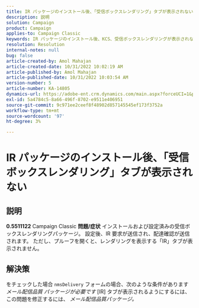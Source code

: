 ```yaml
---
title: IR パッケージのインストール後、「受信ボックスレンダリング」タブが表示されない
description: 説明
solution: Campaign
product: Campaign
applies-to: Campaign Classic
keywords: IR パッケージのインストール後、KCS、受信ボックスレンダリングが表示されない
resolution: Resolution
internal-notes: null
bug: false
article-created-by: Amol Mahajan
article-created-date: 10/31/2022 10:02:19 AM
article-published-by: Amol Mahajan
article-published-date: 10/31/2022 10:03:54 AM
version-number: 5
article-number: KA-14805
dynamics-url: https://adobe-ent.crm.dynamics.com/main.aspx?forceUCI=1&pagetype=entityrecord&etn=knowledgearticle&id=81ef1618-0359-ed11-9561-6045bd006079
exl-id: 5a4784c5-8a66-496f-8702-e9511e406951
source-git-commit: 9c971ee2ceef8f48902d857145545ef173f3752a
workflow-type: tm+mt
source-wordcount: '97'
ht-degree: 3%

---
```


# IR パッケージのインストール後、「受信ボックスレンダリング」タブが表示されない

## 説明

<b>0.5511122</b>
Campaign Classic
<b>問題/症状</b>
インストールおよび設定済みの受信ボックスレンダリングパッケージ。 設定後、IR 要求が送信され、配達確認が送信されます。 ただし、プルーフを開くと、レンダリングを表示する「IR」タブが表示されません。


## 解決策


をチェックした場合 `nmsDelivery` フォームの場合、次のような条件があります *メール配信品質* *パッケージが必要です* [IR] タブが表示されるようにするには、 この問題を修正するには、 *メール配信品質パッケージ。*
